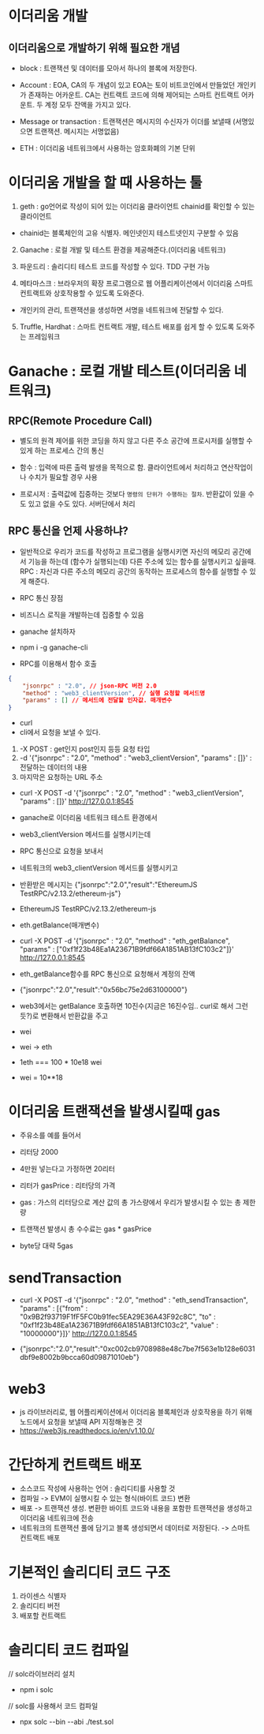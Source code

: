 # 이더리움 개발

## 이더리움으로 개발하기 위해 필요한 개념
- block : 트랜잭션 및 데이터를 모아서 하나의 블록에 저장한다.

- Account : EOA, CA의 두 개념이 있고 EOA는 토이 비트코인에서 만들었던 개인키가 존재하는 어카운트. CA는 컨트랙트 코드에 의해 제어되는 스마트 컨트랙트 어카운트. 두 계정 모두 잔액을 가지고 있다.

- Message or transaction : 트랜잭션은 메시지의 수신자가 이더를 보낼때 (서명있으면 트랜잭션. 메시지는 서명없음)

- ETH : 이더리움 네트워크에서 사용하는 암호화폐의 기본 단위

# 이더리움 개발을 할 때 사용하는 툴

1. geth : go언어로 작성이 되어 있는 이더리움 클라이언트 chainid를 확인할 수 있는 클라이언트
- chainid는 블록체인의 고유 식별자. 메인넷인지 테스트넷인지 구분할 수 있음

2. Ganache : 로컬 개발 및 테스트 환경을 제공해준다.(이더리움 네트워크)

3. 파운드리 : 솔리디티 테스트 코드를 작성할 수 있다. TDD 구현 가능

4. 메타마스크 : 브라우저의 확장 프로그램으로 웹 어플리케이션에서 이더리움 스마트 컨트랙트와 상호작용할 수 있도록 도와준다.
- 개인키의 관리, 트랜잭션을 생성하면 서명을 네트워크에 전달할 수 있다.

5. Truffle, Hardhat : 스마트 컨트랙트 개발, 테스트 배포를 쉽게 할 수 있도록 도와주는 프레임워크


# Ganache : 로컬 개발 테스트(이더리움 네트워크)

## RPC(Remote Procedure Call)
- 별도의 원격 제어를 위한 코딩을 하지 않고 다른 주소 공간에 프로시저를 실행할 수 있게 하는 프로세스 간의 통신

- 함수 : 입력에 따른 출력 발생을 목적으로 함. 클라이언트에서 처리하고 연산작업이나 수치가 필요할 경우 사용

- 프로시저 : 출력값에 집중하는 것보다 `명령의 단위가 수행하는 절차`. 반환값이 있을 수도 있고 없을 수도 있다. 서버단에서 처리

## RPC 통신을 언제 사용하냐?
- 일반적으로 우리가 코드를 작성하고 프로그램을 실행시키면 자신의 메모리 공간에서 기능을 하는데 (함수가 실행되는데)
다른 주소에 있는 함수를 실행시키고 싶을때. RPC : 자신과 다른 주소의 메모리 공간의 동작하는 프로세스의 함수를 실행할 수 있게 해준다.

- RPC 통신 장점
- 비즈니스 로직을 개발하는데 집중할 수 있음

- ganache 설치하자
- npm i -g ganache-cli

- RPC를 이용해서 함수 호출

```json
{
    "jsonrpc" : "2.0", // json-RPC 버전 2.0
    "method" : "web3_clientVersion", // 실행 요청할 메서드명
    "params" : [] // 메서드에 전달할 인자값. 매개변수
}

```

- curl
- cli에서 요청을 보낼 수 있다.

1. -X POST : get인지 post인지 등등 요청 타입
2. -d '{"jsonrpc" : "2.0", "method" : "web3_clientVersion", "params" : []}' : 전달하는 데이터의 내용
3. 마지막은 요청하는 URL 주소
- curl -X POST -d '{"jsonrpc" : "2.0", "method" : "web3_clientVersion", "params" : []}' http://127.0.0.1:8545

- ganache로 이더리움 네트워크 테스트 환경에서
- web3_clientVersion 메서드를 실행시키는데
- RPC 통신으로 요청을 보내서
- 네트워크의 web3_clientVersion 메서드를 실행시키고
- 반환받은 메시지는 {"jsonrpc":"2.0","result":"EthereumJS TestRPC/v2.13.2/ethereum-js"}
- EthereumJS TestRPC/v2.13.2/ethereum-js


- eth.getBalance(매개변수)
- curl -X POST -d '{"jsonrpc" : "2.0", "method" : "eth_getBalance", "params" : ["0xf1f23b48Ea1A23671B9fdf66A1851AB13fC103c2"]}' http://127.0.0.1:8545

- eth_getBalance함수를 RPC 통신으로 요청해서 계정의 잔액
- {"jsonrpc":"2.0","result":"0x56bc75e2d63100000"}
- web3에서는 getBalance 호출하면 10진수(지금은 16진수임.. curl로 해서 그런듯?)로 변환해서 반환값을 주고
- wei
- wei -> eth
- 1eth === 100 * 10e18 wei
- wei = 10**18

# 이더리움 트랜잭션을 발생시킬때 gas
- 주유소를 예를 들어서
- 리터당 2000

- 4만원 넣는다고 가정하면 20리터

- 리터가 gasPrice : 리터당의 가격
- gas : 가스의 리터당으로 계산 값의 총 가스량에서 우리가 발생시킬 수 있는 총 제한량

- 트랜잭션 발생시 총 수수료는 gas * gasPrice

- byte당 대략 5gas

# sendTransaction

- curl -X POST -d '{"jsonrpc" : "2.0", "method" : "eth_sendTransaction", "params" : [{"from" : "0x9B2f93719F1fF5FC0b91fec5EA29E36A43F92c8C", "to" : "0xf1f23b48Ea1A23671B9fdf66A1851AB13fC103c2", "value" : "10000000"}]}' http://127.0.0.1:8545

- {"jsonrpc":"2.0","result":"0xc002cb9708988e48c7be7f563e1b128e6031dbf9e8002b9bcca60d09871010eb"}


# web3
- js 라이브러리로, 웹 어플리케이션에서 이더리움 블록체인과 상호작용을 하기 위해 노드에서 요청을 보낼때 API 지정해놓은 것
- https://web3js.readthedocs.io/en/v1.10.0/


# 간단하게 컨트랙트 배포
- 소스코드 작성에 사용하는 언어 : 솔리디티를 사용할 것
- 컴파일 -> EVM이 실행시킬 수 있는 형식(바이트 코드) 변환
- 배포 -> 트랜잭션 생성. 변환한 바이트 코드와 내용을 포함한 트랜잭션을 생성하고 이더리움 네트워크에 전송
- 네트워크의 트랜잭션 풀에 담기고 블록 생성되면서 데이터로 저장된다. -> 스마트 컨트랙트 배포


# 기본적인 솔리디티 코드 구조
1. 라이센스 식별자
2. 솔리디티 버전
3. 배포할 컨트랙트

# 솔리디티 코드 컴파일
// solc라이브러리 설치
- npm i solc

// solc를 사용해서 코드 컴파일
- npx solc --bin --abi ./test.sol








